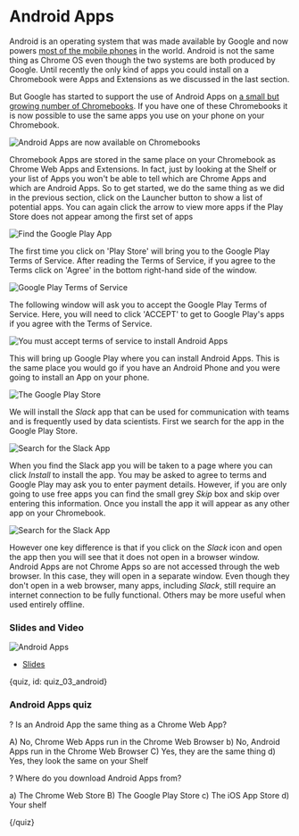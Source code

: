 # Android Apps

Android is an operating system that was made available by Google and now powers [most of the mobile phones](https://www.statista.com/statistics/266136/global-market-share-held-by-smartphone-operating-systems/) in the world. Android is not the same thing as Chrome OS even though the two systems are both produced by Google. Until recently the only kind of apps you could install on a Chromebook were Apps and Extensions as we discussed in the last section. 

But Google has started to support the use of Android Apps on [a small but growing number of Chromebooks](https://www.androidcentral.com/these-are-chromebooks-can-run-android-apps). If you have one of these Chromebooks it is now possible to use the same apps you use on your phone on your Chromebook. 

![Android Apps are now available on Chromebooks](images/03_android/03_chromebookintro_android-1.png)

Chromebook Apps are stored in the same place on your Chromebook as Chrome Web Apps and Extensions. In fact, just by looking at the Shelf or your list of Apps you won't be able to tell which are Chrome Apps and which are Android Apps. So to get started, we do the same thing as we did in the previous section, click on the Launcher button to show a list of potential apps. You can again click the arrow to view more apps if the Play Store does not appear among the first set of apps


![Find the Google Play App](images/03_android/03_chromebookintro_android-2.png)


The first time you click on 'Play Store' will bring you to the Google Play Terms of Service. After reading the Terms of Service, if you agree to the Terms click on 'Agree' in the bottom right-hand side of the window.  

![Google Play Terms of Service](images/03_android/03_chromebookintro_android-3.png)


The following window will ask you to accept the Google Play Terms of Service. Here, you will need to click 'ACCEPT' to get to Google Play's apps if you agree with the Terms of Service. 

![You must accept terms of service to install Android Apps](images/03_android/03_chromebookintro_android-4.png)

This will bring up Google Play where you can install Android Apps. This is the same place you would go if you have an Android Phone and you were going to install an App on your phone. 


![The Google Play Store](images/03_android/03_chromebookintro_android-5.png)


We will install the _Slack_ app that can be used for communication with teams and is frequently used by data scientists. First we search for the app in the Google Play Store. 


![Search for the Slack App](images/03_android/03_chromebookintro_android-6.png)

When you find the Slack app you will be taken to a page where you can click _Install_ to install the app. You may be asked to agree to terms and Google Play may ask you to enter payment details. However, if you are only going to use free apps you can find the small grey _Skip_ box and skip over entering this information. Once you install the app it will appear as any other app on your Chromebook.  

![Search for the Slack App](images/03_android/03_chromebookintro_android-7.png)

However one key difference is that if you click on the _Slack_ icon and open the app then you will see that it does not open in a browser window. Android Apps are not Chrome Apps so are not accessed through the web browser. In this case, they will open in a separate window. Even though they don't open in a web browser, many apps, including _Slack_, still require an internet connection to be fully functional. Others may be more useful when used entirely offline. 



### Slides and Video

![Android Apps]()

* [Slides](https://docs.google.com/presentation/d/1m82nWg5wtp_8WC6alsppr-UjlyK8VoORcMQnsswgNhU/edit?usp=sharing)


{quiz, id: quiz_03_android}

### Android Apps quiz

? Is an Android App the same thing as a Chrome Web App?

A) No, Chrome Web Apps run in the Chrome Web Browser
b) No, Android Apps run in the Chrome Web Browser
C) Yes, they are the same thing
d) Yes, they look the same on your Shelf


? Where do you download Android Apps from?

a) The Chrome Web Store
B) The Google Play Store
c) The iOS App Store
d) Your shelf


{/quiz}

